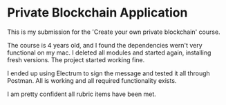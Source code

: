 # Private Blockchain Application

This is my submission for the 'Create your own private blockchain' course.

The course is 4 years old, and I found the dependencies wern't very functional on my mac.
I deleted all modules and started again, installing fresh versions. The project started working fine.

I ended up using Electrum to sign the message and tested it all through Postman.
All is working and all required functionality exists.

I am pretty confident all rubric items have been met.

